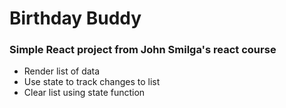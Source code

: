 # Birthday Buddy

### Simple React project from John Smilga's react course

- Render list of data
- Use state to track changes to list
- Clear list using state function
